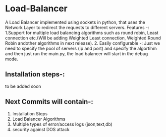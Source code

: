# Load-Balancer

A Load Balancer implemented using sockets in python, that uses the Network Layer to redirect the requests to different servers.
Features -:
1.Support for multiple load balancing algorithms such as round robin, Least connection etc.(Will be adding Weighted Least connection, Weighted Round Robin andother algorithms in next release).
2. Easily configurable -: Just we need to specify the pool of servers (ip and port) and specify the algortihm and then just run the main.py, the load balancer will start in the debug mode.

## Installation steps-:

to be added soon


## Next Commits will contain-:
1. Installation Steps
2. Load Balancer Algorithms
3. Multiple types of error/access logs (json,text,db)
4. security against DOS attack